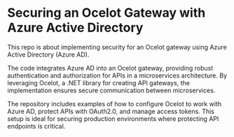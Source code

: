 # Securing an Ocelot Gateway with Azure Active Directory

This repo is about implementing security for an Ocelot gateway using Azure Active Directory (Azure AD).

The code integrates Azure AD into an Ocelot gateway, providing robust authentication and authorization for APIs in a microservices architecture. By leveraging Ocelot, a .NET library for creating API gateways, the implementation ensures secure communication between microservices.

The repository includes examples of how to configure Ocelot to work with Azure AD, protect APIs with OAuth2.0, and manage access tokens. This setup is ideal for securing production environments where protecting API endpoints is critical.
